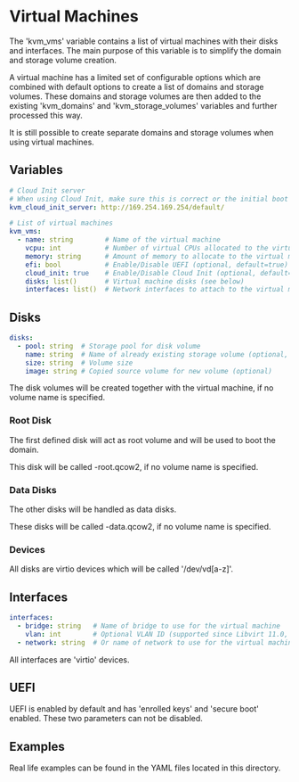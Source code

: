 # Virtual Machines

The 'kvm_vms' variable contains a list of virtual machines with their disks and interfaces.
The main purpose of this variable is to simplify the domain and storage volume creation.

A virtual machine has a limited set of configurable options which are combined with default options to create a list of domains and storage volumes.
These domains and storage volumes are then added to the existing 'kvm_domains' and 'kvm_storage_volumes' variables and further processed this way.

It is still possible to create separate domains and storage volumes when using virtual machines.

## Variables

```yaml
# Cloud Init server
# When using Cloud Init, make sure this is correct or the initial boot of VMs can fail
kvm_cloud_init_server: http://169.254.169.254/default/

# List of virtual machines
kvm_vms:
  - name: string        # Name of the virtual machine
    vcpu: int           # Number of virtual CPUs allocated to the virtual machine
    memory: string      # Amount of memory to allocate to the virtual machine, incl. unit
    efi: bool           # Enable/Disable UEFI (optional, default=true)
    cloud_init: true    # Enable/Disable Cloud Init (optional, default=true if kvm_cloud_init_server is defined)
    disks: list()       # Virtual machine disks (see below)
    interfaces: list()  # Network interfaces to attach to the virtual machine (see below)
```

## Disks

```yaml
disks:
  - pool: string  # Storage pool for disk volume
    name: string  # Name of already existing storage volume (optional, size and image are ignored)
    size: string  # Volume size
    image: string # Copied source volume for new volume (optional)
```

The disk volumes will be created together with the virtual machine, if no volume name is specified.

### Root Disk

The first defined disk will act as root volume and will be used to boot the domain.

This disk will be called <vm-name>-root.qcow2, if no volume name is specified.

### Data Disks

The other disks will be handled as data disks.

These disks will be called <vm-name>-data<nr>.qcow2, if no volume name is specified.

### Devices

All disks are virtio devices which will be called '/dev/vd[a-z]'.

## Interfaces

```yaml
interfaces:
  - bridge: string   # Name of bridge to use for the virtual machine
    vlan: int        # Optional VLAN ID (supported since Libvirt 11.0, see Linux Bridge VLAN filtering)
  - network: string  # Or name of network to use for the virtual machine
```

All interfaces are 'virtio' devices.

## UEFI

UEFI is enabled by default and has 'enrolled keys' and 'secure boot' enabled. These two parameters can not be disabled.

## Examples

Real life examples can be found in the YAML files located in this directory. 